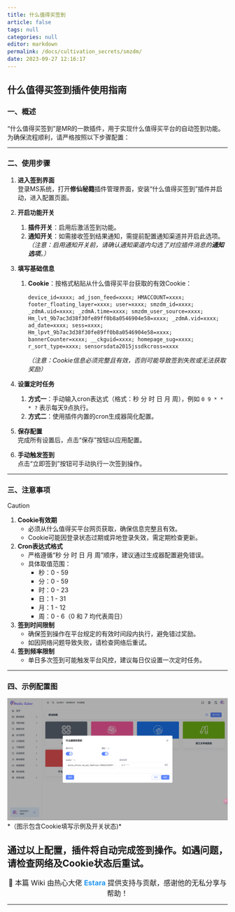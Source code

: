 ```yaml
---
title: 什么值得买签到
article: false
tags: null
categories: null
editor: markdown
permalink: /docs/cultivation_secrets/smzdm/
date: 2023-09-27 12:16:17
---
```


## 什么值得买签到插件使用指南  

### 一、概述  
“什么值得买签到”是MR的一款插件，用于实现什么值得买平台的自动签到功能。为确保流程顺利，请严格按照以下步骤配置：  

---

### 二、使用步骤  

1. **进入签到界面**  
   登录MS系统，打开**修仙秘籍**插件管理界面，安装“什么值得买签到”插件并启动，进入配置页面。  

2. **开启功能开关**  
   1. **插件开关**：启用后激活签到功能。  
   2. **通知开关**：如需接收签到结果通知，需提前配置通知渠道并开启此选项。  
      *（注意：启用通知开关前，请确认通知渠道内勾选了对应插件消息的**通知选项**。）*  

3. **填写基础信息**  
   1. **Cookie**：按格式粘贴从什么值得买平台获取的有效Cookie：  
      ```plaintext  
      device_id=xxxx; ad_json_feed=xxxx; HMACCOUNT=xxxx; footer_floating_layer=xxxx; user=xxxx; smzdm_id=xxxx; _zdmA.uid=xxxx; _zdmA.time=xxxx; smzdm_user_source=xxxx; Hm_lvt_9b7ac3d38f30fe89ff0b8a0546904e58=xxxx; _zdmA.vid=xxxx; ad_date=xxxx; sess=xxxx; Hm_lpvt_9b7ac3d38f30fe89ff0b8a0546904e58=xxxx; bannerCounter=xxxx; __ckguid=xxxx; homepage_sug=xxxx; r_sort_type=xxxx; sensorsdata2015jssdkcross=xxxx  
      ```
      *（注意：Cookie信息必须完整且有效，否则可能导致签到失败或无法获取奖励）*  

4. **设置定时任务**  
   1. **方式一**：手动输入cron表达式（格式：秒 分 时 日 月 周），例如 `0 9 * * * ?` 表示每天9点执行。  
   2. **方式二**：使用插件内置的cron生成器简化配置。  

5. **保存配置**  
   完成所有设置后，点击“保存”按钮以应用配置。  

6. **手动触发签到**  
   点击“立即签到”按钮可手动执行一次签到操作。  

---

### 三、注意事项  

> [!CAUTION]  
> 1. **Cookie有效期**  
>    - 必须从什么值得买平台网页获取，确保信息完整且有效。  
>    - Cookie可能因登录状态过期或异地登录失效，需定期检查更新。  
> 2. **Cron表达式格式**  
>    - 严格遵循“秒 分 时 日 月 周”顺序，建议通过生成器配置避免错误。  
>    - 具体取值范围：  
>      - 秒：0 - 59  
>      - 分：0 - 59  
>      - 时：0 - 23  
>      - 日：1 - 31  
>      - 月：1 - 12  
>      - 周：0 - 6（0 和 7 均代表周日）  
> 3. **签到时间限制**  
>    - 确保签到操作在平台规定的有效时间段内执行，避免错过奖励。  
>    - 如因网络问题导致失败，请检查网络后重试。  
> 4. **签到频率限制**  
>    - 单日多次签到可能触发平台风控，建议每日仅设置一次定时任务。  

---

### 四、示例配置图  
<div align="center"><img src="./images/什么值得买.png" width="800"/></div> 
*（图示包含Cookie填写示例及开关状态)*  

通过以上配置，插件将自动完成签到操作。如遇问题，请检查网络及Cookie状态后重试。  
---

<div align="center">
  <span style="font-size: 16px;">🎉 本篇 Wiki 由热心大佬 <span style="color: #2196f3; font-weight: bold;">Estara</span> 提供支持与贡献，感谢他的无私分享与帮助！</span>
</div>

---